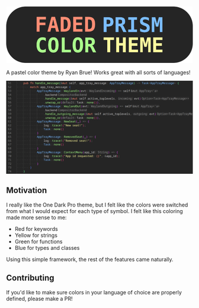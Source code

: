 ![Faded Prism Logo](res/faded-prism-logo.png)

A pastel color theme by Ryan Brue! Works great with all sorts of languages!

![Code example](res/screenshot.png)

## Motivation

I really like the One Dark Pro theme, but I felt like the colors were switched from what I would expect for each type of symbol. I felt like this coloring made more sense to me:

- Red for keywords
- Yellow for strings
- Green for functions
- Blue for types and classes

Using this simple framework, the rest of the features came naturally.

## Contributing

If you'd like to make sure colors in your language of choice are properly defined, please make a PR!